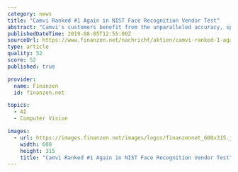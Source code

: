 ```yaml
---
category: news
title: "Camvi Ranked #1 Again in NIST Face Recognition Vendor Test"
abstract: "Camvi's customers benefit from the unparalleled accuracy, speed and scalability of Camvi's state-of-the-art, patent-pending face and object recognition technology. About Camvi Technologies Inc. Camvi Technologies, headquartered in Palo Alto, California ..."
publishedDateTime: 2019-08-05T12:55:00Z
sourceUrl: https://www.finanzen.net/nachricht/aktien/camvi-ranked-1-again-in-nist-face-recognition-vendor-test-7826652
type: article
quality: 52
score: 52
published: true

provider:
  name: Finanzen
  id: finanzen.net

topics:
  - AI
  - Computer Vision

images:
  - url: https://images.finanzen.net/images/logos/finanzennet_600x315.jpg
    width: 600
    height: 315
    title: "Camvi Ranked #1 Again in NIST Face Recognition Vendor Test"
---
```

